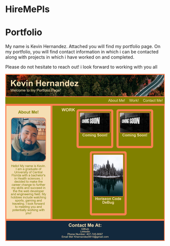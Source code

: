 # HireMePls

<h1> Portfolio
</h1> 
<p>
My name is Kevin Hernandez. Attached you will find my portfolio page. On my portfolio, you will find contact information in which i can be contacted along with projects in which i have worked on and completed.
</p>
<p>
Please do not hesitate to reach out! i look forward to working with you all
</p>

<img src="./assets/Images/portfolio.screenshot.png">